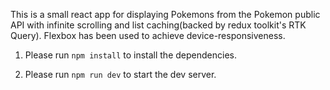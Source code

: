 This is a small react app for displaying Pokemons from the Pokemon public API with infinite scrolling and list caching(backed by redux toolkit's RTK Query). Flexbox has been used to achieve device-responsiveness.

1. Please run `npm install` to install the dependencies.

2. Please run `npm run dev` to start the dev server.
